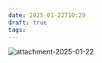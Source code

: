 ```yaml
---
date: 2025-01-22T10:29
draft: true
tags:
---
```

![attachment-2025-01-22](/attachment/zettel-notes/attachment-2025-01-22.jpg)
